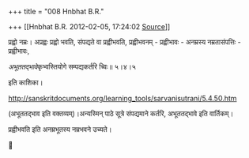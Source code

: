 +++
title = "008 Hnbhat B.R."

+++
[[Hnbhat B.R.	2012-02-05, 17:24:02 [Source](https://groups.google.com/g/bvparishat/c/hcPTRR1BGGI)]]



प्रह्वो नम्रः। अप्रह्वः प्रह्वो भवति, संपद्यते वा प्रह्वीभवति, प्रह्वीभवनम् - प्रह्वीभावः - अनम्रस्य नम्रतासंपत्तिः - प्रह्वीभावः,

  

*अभूततद्भावे*कृभ्वस्तियोगे सम्पद्यकर्तरि च्विः॥ ५।४।५

  

इति काशिका।

  

<http://sanskritdocuments.org/learning_tools/sarvanisutrani/5.4.50.htm>

  

(अभूततद्भाव इति वक्तव्यम्)।अन्यस्मिन् पाठे सूत्रे संपद्यमाने कर्तरि, अभूततद्भावे इति वार्तिकम्।

  

प्रह्वीभवति इति अनम्रभूतस्य नम्रभवने उच्यते।




